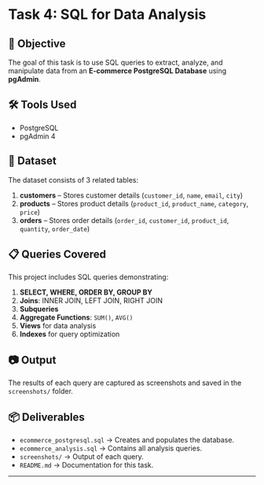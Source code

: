 # Task 4: SQL for Data Analysis

## 📌 Objective
The goal of this task is to use SQL queries to extract, analyze, and manipulate data from an **E-commerce PostgreSQL Database** using **pgAdmin**.

## 🛠 Tools Used
- PostgreSQL
- pgAdmin 4

## 📂 Dataset
The dataset consists of 3 related tables:
1. **customers** – Stores customer details (`customer_id`, `name`, `email`, `city`)
2. **products** – Stores product details (`product_id`, `product_name`, `category`, `price`)
3. **orders** – Stores order details (`order_id`, `customer_id`, `product_id`, `quantity`, `order_date`)

## 📋 Queries Covered
This project includes SQL queries demonstrating:
1. **SELECT, WHERE, ORDER BY, GROUP BY**
2. **Joins**: INNER JOIN, LEFT JOIN, RIGHT JOIN
3. **Subqueries**
4. **Aggregate Functions**: `SUM()`, `AVG()`
5. **Views** for data analysis
6. **Indexes** for query optimization

## 📷 Output
The results of each query are captured as screenshots and saved in the `screenshots/` folder.


## 📦 Deliverables
- `ecommerce_postgresql.sql` → Creates and populates the database.
- `ecommerce_analysis.sql` → Contains all analysis queries.
- `screenshots/` → Output of each query.
- `README.md` → Documentation for this task.

---
